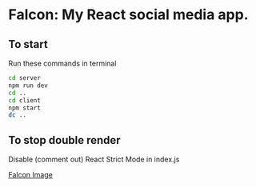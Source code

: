 # Falcon: My React social media app.

## To start

Run these commands in terminal
```bash
cd server
npm run dev
cd ..
cd client
npm start
dc ..
```

## To stop double render

Disable (comment out) React Strict Mode in index.js

[Falcon Image](https://www.flaticon.com/free-icon/millennium-falcon_86572)
